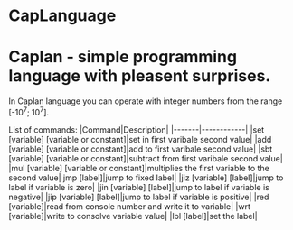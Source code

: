 CapLanguage
===========

Caplan - simple programming language with pleasent surprises.
===========

In Caplan language you can operate with integer numbers from the range [-10<sup>7</sup>; 10<sup>7</sup>]. <br>

List of commands:
|Command|Description|
|-------|------------|
|set [variable] [variable or constant]|set in first varibale second value|
|add [variable] [variable or constant]|add to first varibale second value|
|sbt [variable] [variable or constant]|subtract from first varibale second value|
|mul [variable] [variable or constant]|multiplies the first variable to the second value|
jmp [label]|jump to fixed label|
|jiz [variable] [label]|jump to label if variable is zero|
|jin [variable] [label]|jump to label if variable is negative|
|jip [variable] [label]|jump to label if variable is positive|
|red [variable]|read from console number and write it to variable|
|wrt [variable]|write to consolve variable value|
|lbl [label]|set the label|



